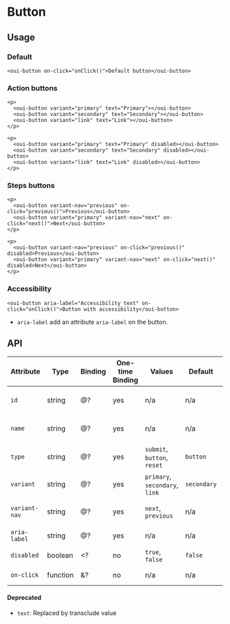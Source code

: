 # Button

<component-status cx-design="complete" ux="complete"></component-status>

## Usage

### Default

```html:preview
<oui-button on-click="onClick()">Default button</oui-button>
```

### Action buttons

```html:preview
<p>
  <oui-button variant="primary" text="Primary"></oui-button>
  <oui-button variant="secondary" text="Secondary"></oui-button>
  <oui-button variant="link" text="Link"></oui-button>
</p>

<p>
  <oui-button variant="primary" text="Primary" disabled></oui-button>
  <oui-button variant="secondary" text="Secondary" disabled></oui-button>
  <oui-button variant="link" text="Link" disabled></oui-button>
</p>
```

### Steps buttons

```html:preview
<p>
  <oui-button variant-nav="previous" on-click="previous()">Previous</oui-button>
  <oui-button variant="primary" variant-nav="next" on-click="next()">Next</oui-button>
</p>

<p>
  <oui-button variant-nav="previous" on-click="previous()" disabled>Previous</oui-button>
  <oui-button variant="primary" variant-nav="next" on-click="next()" disabled>Next</oui-button>
</p>
```

### Accessibility

```html:preview
<oui-button aria-label="Accessibility text" on-click="onClick()">Button with accessibility</oui-button>
```

- `aria-label` add an attribute `aria-label` on the button.

## API

| Attribute     | Type      | Binding   | One-time Binding  | Values                            | Default       | Description
| ----          | ----      | ----      | ----              | ----                              | ----          | ----
| `id`          | string    | @?        | yes               | n/a                               | n/a           | id attribute of the button
| `name`        | string    | @?        | yes               | n/a                               | n/a           | name attribute of the button
| `type`        | string    | @?        | yes               | `submit`, `button`, `reset`       | `button`      | type attribute of the button
| `variant`     | string    | @?        | yes               | `primary`, `secondary`, `link`    | `secondary`   | modifier for button
| `variant-nav` | string    | @?        | yes               | `next`, `previous`                | n/a           | nav modifier for button
| `aria-label`  | string    | @?        | yes               | n/a                               | n/a           | accessibility label
| `disabled`    | boolean   | <?        | no                | `true`, `false`                   | `false`       | disabled flag
| `on-click`    | function  | &?        | no                | n/a                               | n/a           | click handler

#### Deprecated

* `text`: Replaced by transclude value
